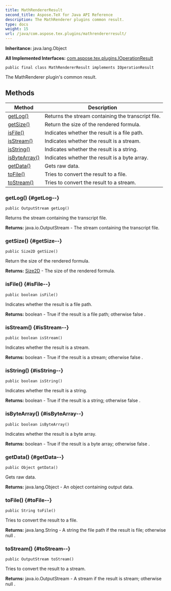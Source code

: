 ```yaml
---
title: MathRendererResult
second_title: Aspose.TeX for Java API Reference
description: The MathRenderer plugins common result.
type: docs
weight: 15
url: /java/com.aspose.tex.plugins/mathrendererresult/
---
```

**Inheritance:**
java.lang.Object

**All Implemented Interfaces:**
[com.aspose.tex.plugins.IOperationResult](../../com.aspose.tex.plugins/ioperationresult)
```
public final class MathRendererResult implements IOperationResult
```

The MathRenderer plugin's common result.
## Methods

| Method | Description |
| --- | --- |
| [getLog()](#getLog--) | Returns the stream containing the transcript file. |
| [getSize()](#getSize--) | Return the size of the rendered formula. |
| [isFile()](#isFile--) | Indicates whether the result is a file path. |
| [isStream()](#isStream--) | Indicates whether the result is a stream. |
| [isString()](#isString--) | Indicates whether the result is a string. |
| [isByteArray()](#isByteArray--) | Indicates whether the result is a byte array. |
| [getData()](#getData--) | Gets raw data. |
| [toFile()](#toFile--) | Tries to convert the result to a file. |
| [toStream()](#toStream--) | Tries to convert the result to a stream. |
### getLog() {#getLog--}
```
public OutputStream getLog()
```


Returns the stream containing the transcript file.

**Returns:**
java.io.OutputStream - The stream containing the transcript file.
### getSize() {#getSize--}
```
public Size2D getSize()
```


Return the size of the rendered formula.

**Returns:**
[Size2D](../../com.aspose.tex/size2d) - The size of the rendered formula.
### isFile() {#isFile--}
```
public boolean isFile()
```


Indicates whether the result is a file path.

**Returns:**
boolean -  True  if the result is a file path; otherwise  false .
### isStream() {#isStream--}
```
public boolean isStream()
```


Indicates whether the result is a stream.

**Returns:**
boolean -  True  if the result is a stream; otherwise  false .
### isString() {#isString--}
```
public boolean isString()
```


Indicates whether the result is a string.

**Returns:**
boolean -  True  if the result is a string; otherwise  false .
### isByteArray() {#isByteArray--}
```
public boolean isByteArray()
```


Indicates whether the result is a byte array.

**Returns:**
boolean -  True  if the result is a byte array; otherwise  false .
### getData() {#getData--}
```
public Object getData()
```


Gets raw data.

**Returns:**
java.lang.Object - An  object  containing output data.
### toFile() {#toFile--}
```
public String toFile()
```


Tries to convert the result to a file.

**Returns:**
java.lang.String - A string the file path if the result is file; otherwise  null .
### toStream() {#toStream--}
```
public OutputStream toStream()
```


Tries to convert the result to a stream.

**Returns:**
java.io.OutputStream - A stream if the result is stream; otherwise  null .
